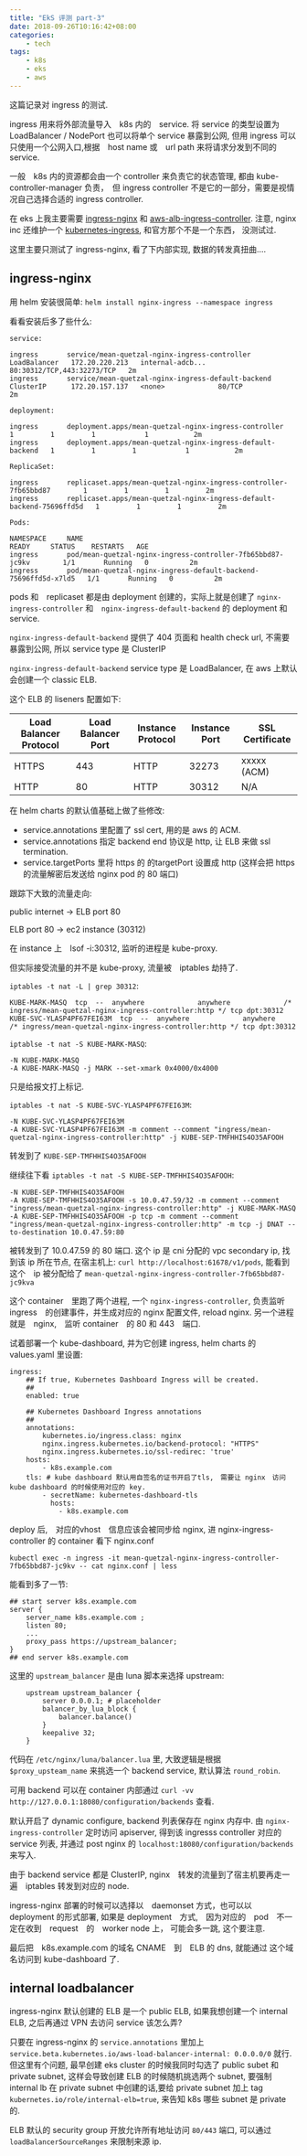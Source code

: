```yaml
---
title: "EkS 评测 part-3"
date: 2018-09-26T10:16:42+08:00
categories:
    - tech
tags:
    - k8s
    - eks
    - aws
---
```


这篇记录对 ingress 的测试.

ingress 用来将外部流量导入　k8s 内的　service. 将 service 的类型设置为 LoadBalancer / NodePort 也可以将单个 service 暴露到公网, 但用 ingress 可以只使用一个公网入口,根据　host name 或　url path 来将请求分发到不同的 service.

一般　k8s 内的资源都会由一个 controller 来负责它的状态管理, 都由 kube-controller-manager 负责，　但 ingress controller 不是它的一部分，需要是视情况自己选择合适的 ingress controller.

在 eks 上我主要需要 [ingress-nginx](https://github.com/kubernetes/ingress-nginx) 和 [aws-alb-ingress-controller](https://github.com/kubernetes-sigs/aws-alb-ingress-controller). 注意, nginx inc 还维护一个 [kubernetes-ingress](https://github.com/nginxinc/kubernetes-ingress), 和官方那个不是一个东西， 没测试过.

这里主要只测试了 ingress-nginx, 看了下内部实现, 数据的转发真扭曲....

## ingress-nginx

用 helm 安装很简单: `helm install nginx-ingress --namespace ingress`

看看安装后多了些什么:

    service:

    ingress       service/mean-quetzal-nginx-ingress-controller        LoadBalancer   172.20.220.213   internal-adcb...   80:30312/TCP,443:32273/TCP   2m
    ingress       service/mean-quetzal-nginx-ingress-default-backend   ClusterIP      172.20.157.137   <none>             80/TCP                       2m

    deployment:

    ingress       deployment.apps/mean-quetzal-nginx-ingress-controller        1         1         1            1           2m
    ingress       deployment.apps/mean-quetzal-nginx-ingress-default-backend   1         1         1            1           2m
    
    ReplicaSet:

    ingress       replicaset.apps/mean-quetzal-nginx-ingress-controller-7fb65bbd87        1         1         1         2m
    ingress       replicaset.apps/mean-quetzal-nginx-ingress-default-backend-75696ffd5d   1         1         1         2m

    Pods:

    NAMESPACE     NAME                                                              READY     STATUS    RESTARTS   AGE
    ingress       pod/mean-quetzal-nginx-ingress-controller-7fb65bbd87-jc9kv        1/1       Running   0          2m
    ingress       pod/mean-quetzal-nginx-ingress-default-backend-75696ffd5d-x7ld5   1/1       Running   0          2m

pods 和　replicaset 都是由 deployment 创建的，实际上就是创建了 `nginx-ingress-controller` 和　`nginx-ingress-default-backend` 的 deployment 和 service.

`nginx-ingress-default-backend` 提供了 404 页面和 health check url, 不需要暴露到公网, 所以 service type 是 ClusterIP

`nginx-ingress-default-backend` service type 是 LoadBalancer, 在 aws 上默认会创建一个 classic ELB.

这个 ELB 的 liseners 配置如下:


| Load Balancer Protocol | Load Balancer Port | Instance Protocol |  Instance Port  | SSL Certificate |
|------------------------|--------------------|-------------------|-----------------|-----------------|
| HTTPS                  | 443                | HTTP              | 32273           | xxxxx (ACM)         |
| HTTP                       | 80                    | HTTP                  | 30312                 | N/A                 |

在 helm charts 的默认值基础上做了些修改:

- service.annotations 里配置了 ssl cert, 用的是 aws 的 ACM.
- service.annotations 指定 backend end 协议是 http, 让 ELB 来做 ssl termination.
- service.targetPorts 里将 https 的 的targetPort 设置成 http (这样会把 https 的流量解密后发送给 nginx pod 的 80 端口)

跟踪下大致的流量走向:

public internet -> ELB port 80

ELB port 80 -> ec2 instance (30312)

在 instance 上　lsof -i:30312, 监听的进程是 kube-proxy.

但实际接受流量的并不是 kube-proxy, 流量被　iptables 劫持了.

`iptables -t nat -L | grep 30312`:

    KUBE-MARK-MASQ  tcp  --  anywhere             anywhere             /* ingress/mean-quetzal-nginx-ingress-controller:http */ tcp dpt:30312
    KUBE-SVC-YLASP4PF67FEI63M  tcp  --  anywhere             anywhere             /* ingress/mean-quetzal-nginx-ingress-controller:http */ tcp dpt:30312

`iptablse -t nat -S KUBE-MARK-MASQ`:

    -N KUBE-MARK-MASQ
    -A KUBE-MARK-MASQ -j MARK --set-xmark 0x4000/0x4000

只是给报文打上标记.

`iptables -t nat -S KUBE-SVC-YLASP4PF67FEI63M`:

    -N KUBE-SVC-YLASP4PF67FEI63M
    -A KUBE-SVC-YLASP4PF67FEI63M -m comment --comment "ingress/mean-quetzal-nginx-ingress-controller:http" -j KUBE-SEP-TMFHHIS4O35AFOOH

转发到了 `KUBE-SEP-TMFHHIS4O35AFOOH`

继续往下看 `iptables -t nat -S KUBE-SEP-TMFHHIS4O35AFOOH`:

    -N KUBE-SEP-TMFHHIS4O35AFOOH
    -A KUBE-SEP-TMFHHIS4O35AFOOH -s 10.0.47.59/32 -m comment --comment "ingress/mean-quetzal-nginx-ingress-controller:http" -j KUBE-MARK-MASQ
    -A KUBE-SEP-TMFHHIS4O35AFOOH -p tcp -m comment --comment "ingress/mean-quetzal-nginx-ingress-controller:http" -m tcp -j DNAT --to-destination 10.0.47.59:80

被转发到了 10.0.47.59 的 80 端口. 这个 ip 是 cni 分配的 vpc secondary ip, 找到该 ip 所在节点, 在宿主机上: `curl http://localhost:61678/v1/pods`, 能看到这个　ip 被分配给了 `mean-quetzal-nginx-ingress-controller-7fb65bbd87-jc9kva`

这个 container　里跑了两个进程, 一个 `nginx-ingress-controller`, 负责监听 ingress　的创建事件，并生成对应的 nginx 配置文件, reload nginx. 另一个进程就是　nginx,　监听 container　的 80 和 443　端口.

试着部署一个 kube-dashboard, 并为它创建 ingress, helm charts 的 values.yaml 里设置:

    ingress:
        ## If true, Kubernetes Dashboard Ingress will be created.
        ##
        enabled: true

        ## Kubernetes Dashboard Ingress annotations
        ##
        annotations:
            kubernetes.io/ingress.class: nginx
            nginx.ingress.kubernetes.io/backend-protocol: "HTTPS"
            nginx.ingress.kubernetes.io/ssl-redirec: 'true'
        hosts:
            - k8s.example.com
        tls: # kube dashboard 默认用自签名的证书开启了tls,　需要让 nginx　访问 kube dashboard 的时候使用对应的 key. 
            - secretName: kubernetes-dashboard-tls
              hosts:
                - k8s.example.com
 
deploy 后,　对应的vhost　信息应该会被同步给 nginx, 进 nginx-ingress-controller 的  container 看下 nginx.conf

`kubectl exec -n ingress -it mean-quetzal-nginx-ingress-controller-7fb65bbd87-jc9kv -- cat nginx.conf | less`

能看到多了一节:

    ## start server k8s.example.com
    server {
        server_name k8s.example.com ;
        listen 80;
        ...
        proxy_pass https://upstream_balancer;
    }
    ## end server k8s.example.com

这里的 `upstream_balancer` 是由 luna 脚本来选择 upstream:

    	upstream upstream_balancer {
            server 0.0.0.1; # placeholder
            balancer_by_lua_block {
                balancer.balance()
            }
            keepalive 32;
        }

代码在 `/etc/nginx/luna/balancer.lua` 里, 大致逻辑是根据 `$proxy_upsteam_name` 来挑选一个 backend service, 默认算法 `round_robin`.

可用 backend 可以在 container 内部通过 `curl -vv http://127.0.0.1:18080/configuration/backends` 查看.

默认开启了 dynamic configure, backend 列表保存在 nginx 内存中. 由 `nginx-ingress-controller` 定时访问 apiserver, 得到该 ingresss controller 对应的 service 列表, 并通过 post nginx 的 `localhost:18080/configuration/backends` 来写入.

由于 backend service 都是 ClusterIP, nginx　转发的流量到了宿主机要再走一遍　iptables 转发到对应的 node.

ingress-nginx 部署的时候可以选择以　daemonset 方式，也可以以 deployment 的形式部署, 如果是 deployment　方式,　因为对应的　pod　不一定在收到　request　的　worker node 上， 可能会多一跳, 这个要注意.

最后把　k8s.example.com 的域名 CNAME　到　ELB 的 dns, 就能通过 这个域名访问到 kube-dashboard 了.

## internal loadbalancer

ingress-nginx 默认创建的 ELB 是一个 public ELB, 如果我想创建一个 internal ELB, 之后再通过 VPN 去访问 service 该怎么弄?

只要在 ingress-nginx 的 `service.annotations` 里加上 ` service.beta.kubernetes.io/aws-load-balancer-internal: 0.0.0.0/0` 就行. 但这里有个问题, 最早创建 eks cluster 的时候我同时勾选了 public subet 和 private subnet, 这样会导致创建 ELB 的时候随机挑选两个 subnet, 要强制 internal lb 在 private subnet 中创建的话,要给 private subnet 加上 tag `kubernetes.io/role/internal-elb=true`, 来告知 k8s 哪些 subnet 是 private 的.

ELB 默认的 security group 开放允许所有地址访问 `80/443` 端口, 可以通过 `loadBalancerSourceRanges` 来限制来源 ip.